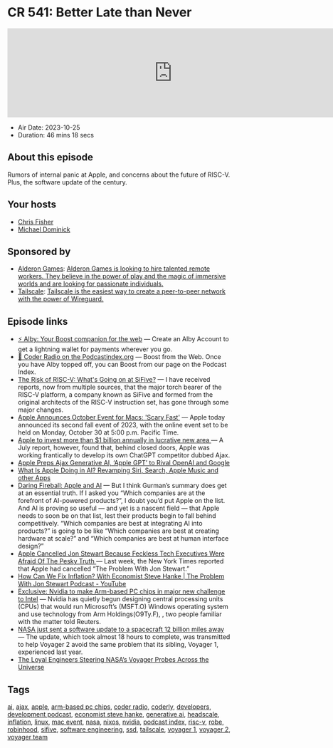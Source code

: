 # CR 541: Better Late than Never

<iframe src="https://player.fireside.fm/v2/MLf2ZzhC+rdshNDTY?theme=dark" width="740" height="200" frameborder="0" scrolling="no"></iframe>

* Air Date: 2023-10-25
* Duration: 46 mins 18 secs

## About this episode

Rumors of internal panic at Apple, and concerns about the future of RISC-V. Plus, the software update of the century.

## Your hosts
* [Chris Fisher](https://coder.show/hosts/chrislas)
* [Michael Dominick](https://coder.show/hosts/michael)

## Sponsored by

  * [Alderon Games](https://alderon.games/coder): [Alderon Games is looking to hire talented remote workers. They believe in the power of play and the magic of immersive worlds and are looking for passionate individuals.](https://alderon.games/coder)
  * [Tailscale](https://tailscale.com/coder): [Tailscale is the easiest way to create a peer-to-peer network with the power of Wireguard. ](https://tailscale.com/coder)



## Episode links

  * [⚡ Alby: Your Boost companion for the web](https://getalby.com/ "⚡ Alby: Your Boost companion for the web") — Create an Alby Account to get a lightning wallet for payments wherever you go. 
  * [🎉 Coder Radio on the Podcastindex.org](https://podcastindex.org/podcast/487548 "🎉 Coder Radio on the Podcastindex.org") — Boost from the Web. Once you have Alby topped off, you can Boost from our page on the Podcast Index.
  * [The Risk of RISC-V: What's Going on at SiFive?](https://morethanmoore.substack.com/p/the-risk-of-risc-v-whats-going-on "The Risk of RISC-V: What's Going on at SiFive?") — I have received reports, now from multiple sources, that the major torch bearer of the RISC-V platform, a company known as SiFive and formed from the original architects of the RISC-V instruction set, has gone through some major changes.
  * [Apple Announces October Event for Macs: 'Scary Fast'](https://www.macrumors.com/2023/10/24/apple-october-mac-event-2023/ "Apple Announces October Event for Macs: 'Scary Fast'") — Apple today announced its second fall event of 2023, with the online event set to be held on Monday, October 30 at 5:00 p.m. Pacific Time. 
  * [Apple to invest more than $1 billion annually in lucrative new area ](https://www.theolympian.com/news/business/article280927628.html "Apple to invest more than $1 billion annually in lucrative new area ") — A July report, however, found that, behind closed doors, Apple was working frantically to develop its own ChatGPT competitor dubbed Ajax. 
  * [Apple Preps Ajax Generative AI, ‘Apple GPT’ to Rival OpenAI and Google](https://www.bloomberg.com/news/articles/2023-07-19/apple-preps-ajax-generative-ai-apple-gpt-to-rival-openai-and-google?leadSource=uverify%20wall "Apple Preps Ajax Generative AI, ‘Apple GPT’ to Rival OpenAI and Google")
  * [What Is Apple Doing in AI? Revamping Siri, Search, Apple Music and other Apps ](https://www.bloomberg.com/news/newsletters/2023-10-22/what-is-apple-doing-in-ai-revamping-siri-search-apple-music-and-other-apps-lo1ffr7p "What Is Apple Doing in AI? Revamping Siri, Search, Apple Music and other Apps ")
  * [Daring Fireball: Apple and AI](https://daringfireball.net/2023/10/apple_and_ai "Daring Fireball: Apple and AI") — But I think Gurman’s summary does get at an essential truth. If I asked you “Which companies are at the forefront of AI-powered products?”, I doubt you’d put Apple on the list. And AI is proving so useful — and yet is a nascent field — that Apple needs to soon be on that list, lest their products begin to fall behind competitively. “Which companies are best at integrating AI into products?” is going to be like “Which companies are best at creating hardware at scale?” and “Which companies are best at human interface design?”
  * [Apple Cancelled Jon Stewart Because Feckless Tech Executives Were Afraid Of The Pesky Truth ](https://www.techdirt.com/2023/10/24/apple-cancelled-jon-stewart-because-feckless-tech-executives-were-afraid-of-the-pesky-truth/ "Apple Cancelled Jon Stewart Because Feckless Tech Executives Were Afraid Of The Pesky Truth ") — Last week, the New York Times reported that Apple had cancelled “The Problem With Jon Stewart.” 
  * [How Can We Fix Inflation? With Economist Steve Hanke | The Problem With Jon Stewart Podcast - YouTube](https://www.youtube.com/watch?v=m4MahOuEdVw "How Can We Fix Inflation? With Economist Steve Hanke | The Problem With Jon Stewart Podcast - YouTube")
  * [Exclusive: Nvidia to make Arm-based PC chips in major new challenge to Intel](https://www.reuters.com/technology/nvidia-make-arm-based-pc-chips-major-new-challenge-intel-2023-10-23/ "Exclusive: Nvidia to make Arm-based PC chips in major new challenge to Intel") — Nvidia has quietly begun designing central processing units (CPUs) that would run Microsoft’s (MSFT.O) Windows operating system and use technology from Arm Holdings(O9Ty.F), , two people familiar with the matter told Reuters.
  * [NASA just sent a software update to a spacecraft 12 billion miles away](https://bgr.com/science/nasa-just-sent-a-software-update-to-a-spacecraft-12-billion-miles-away/ "NASA just sent a software update to a spacecraft 12 billion miles away") — The update, which took almost 18 hours to complete, was transmitted to help Voyager 2 avoid the same problem that its sibling, Voyager 1, experienced last year.
  * [The Loyal Engineers Steering NASA’s Voyager Probes Across the Universe ](https://www.nytimes.com/2017/08/03/magazine/the-loyal-engineers-steering-nasas-voyager-probes-across-the-universe.html "The Loyal Engineers Steering NASA’s Voyager Probes Across the Universe ")



## Tags

[ai](https://coder.show/tags/ai), [ajax](https://coder.show/tags/ajax), [apple](https://coder.show/tags/apple), [arm-based pc chips](https://coder.show/tags/arm-based%20pc%20chips), [coder radio](https://coder.show/tags/coder%20radio), [coderly](https://coder.show/tags/coderly), [developers](https://coder.show/tags/developers), [development podcast](https://coder.show/tags/development%20podcast), [economist steve hanke](https://coder.show/tags/economist%20steve%20hanke), [generative ai](https://coder.show/tags/generative%20ai), [headscale](https://coder.show/tags/headscale), [inflation](https://coder.show/tags/inflation), [linux](https://coder.show/tags/linux), [mac event](https://coder.show/tags/mac%20event), [nasa](https://coder.show/tags/nasa), [nixos](https://coder.show/tags/nixos), [nvidia](https://coder.show/tags/nvidia), [podcast index](https://coder.show/tags/podcast%20index), [risc-v](https://coder.show/tags/risc-v), [robe](https://coder.show/tags/robe), [robinhood](https://coder.show/tags/robinhood), [sifive](https://coder.show/tags/sifive), [software engineering](https://coder.show/tags/software%20engineering), [ssd](https://coder.show/tags/ssd), [tailscale](https://coder.show/tags/tailscale), [voyager 1](https://coder.show/tags/voyager%201), [voyager 2](https://coder.show/tags/voyager%202), [voyager team](https://coder.show/tags/voyager%20team)